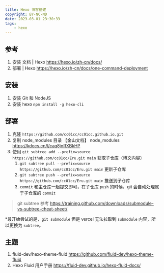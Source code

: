 ```yaml
---
title: Hexo 博客搭建
copyright: BY-NC-ND
date: 2023-03-01 23:30:33
tags:
    - hexo
---
```


## 参考

1. 安装 文档 | Hexo <https://hexo.io/zh-cn/docs/>
2. 部署 | Hexo <https://hexo.io/zh-cn/docs/one-command-deployment>

## 安装

1. 安装 Git 和 NodeJS
2. 安装 hexo `npm install -g hexo-cli`

## 部署

1. 克隆 `https://github.com/cc01cc/cc01cc.github.io.git`
2. 复制 node_modules 目录 【金山文档】 node_modules <https://kdocs.cn/l/caq8jnRXBkHP>
3. 使用 `git subtree add --prefix=source https://github.com/cc01cc/Eru.git main` 获取子仓库（博文内容）
   1. `git subtree pull --prefix=source https://github.com/cc01cc/Eru.git main` 更新子仓库
   2. `git subtree push --prefix=source https://github.com/cc01cc/Eru.git main` 推送到子仓库
   3. `commit` 和主仓库一起提交即可，在子仓库 `push` 的时候，git 会自动处理属于子仓库的 `commit`

> git subtree 参考 <https://training.github.com/downloads/submodule-vs-subtree-cheat-sheet/>

*最开始尝试的是，`git submodule` 但是 vercel 无法拉取到 `submodule` 内容，所以更换为 `subtree`。

## 主题

1. fluid-dev/hexo-theme-fluid <https://github.com/fluid-dev/hexo-theme-fluid>
2. Hexo Fluid 用户手册 <https://fluid-dev.github.io/hexo-fluid-docs/>

<!--
Copyright © 2023 [cc01cc](https://github.com/cc01cc)

本页面采用 [知识共享署名-非商业性使用 4.0 国际许可协议](http://creativecommons.org/licenses/by-nc/4.0/) 进行许可。

转载请注明原始地址：<https://cc01cc.com/>
-->